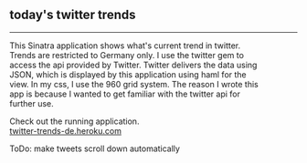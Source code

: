 ## today's twitter trends
* * *
This Sinatra application shows what's current trend in twitter.  
Trends are restricted to Germany only. I use the twitter gem to  
access the api provided by Twitter. Twitter delivers the data using  
JSON, which is displayed by this application using haml for the  
view. In my css, I use the 960 grid system. The reason I wrote this  
app is because I wanted to get familiar with the twitter api for  
further use.  

Check out the running application.   
[twitter-trends-de.heroku.com](http://twitter-trends-de.heroku.com)

ToDo: make tweets scroll down automatically
